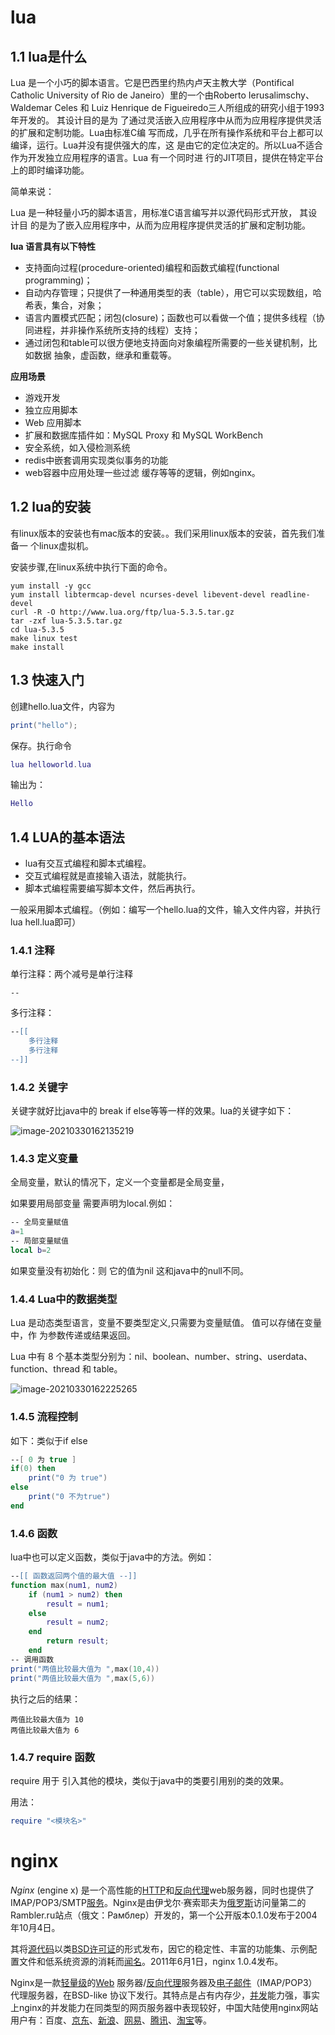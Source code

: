 # lua

## 1.1 lua是什么

Lua 是一个小巧的脚本语言。它是巴西里约热内卢天主教大学（Pontifical Catholic University of Rio de Janeiro）里的一个由Roberto Ierusalimschy、Waldemar Celes 和 Luiz Henrique de Figueiredo三人所组成的研究小组于1993年开发的。 其设计目的是为 了通过灵活嵌入应用程序中从而为应用程序提供灵活的扩展和定制功能。Lua由标准C编 写而成，几乎在所有操作系统和平台上都可以编译，运行。Lua并没有提供强大的库，这 是由它的定位决定的。所以Lua不适合作为开发独立应用程序的语言。Lua 有一个同时进 行的JIT项目，提供在特定平台上的即时编译功能。 

简单来说：

Lua 是一种轻量小巧的脚本语言，用标准C语言编写并以源代码形式开放， 其设计目 的是为了嵌入应用程序中，从而为应用程序提供灵活的扩展和定制功能。

**lua 语言具有以下特性**

- 支持面向过程(procedure-oriented)编程和函数式编程(functional programming)；
-  自动内存管理；只提供了一种通用类型的表（table），用它可以实现数组，哈希表，集合，对象； 
- 语言内置模式匹配；闭包(closure)；函数也可以看做一个值；提供多线程（协同进程，并非操作系统所支持的线程）支持； 
- 通过闭包和table可以很方便地支持面向对象编程所需要的一些关键机制，比如数据 抽象，虚函数，继承和重载等。

**应用场景**

- 游戏开发 
- 独立应用脚本 
- Web 应用脚本 
- 扩展和数据库插件如：MySQL Proxy 和 MySQL WorkBench 
- 安全系统，如入侵检测系统 
- redis中嵌套调用实现类似事务的功能 
- web容器中应用处理一些过滤 缓存等等的逻辑，例如nginx。



## 1.2 lua的安装

有linux版本的安装也有mac版本的安装。。我们采用linux版本的安装，首先我们准备一 个linux虚拟机。 

安装步骤,在linux系统中执行下面的命令。

```linux
yum install ‐y gcc
yum install libtermcap‐devel ncurses‐devel libevent‐devel readline‐devel
curl ‐R ‐O http://www.lua.org/ftp/lua‐5.3.5.tar.gz
tar ‐zxf lua‐5.3.5.tar.gz
cd lua‐5.3.5
make linux test
make install

```



## 1.3 快速入门

创建hello.lua文件，内容为

```lua
print("hello");
```

保存。执行命令

```lua
lua helloworld.lua
```

输出为：

```lua
Hello
```



## 1.4 LUA的基本语法

- lua有交互式编程和脚本式编程。 
- 交互式编程就是直接输入语法，就能执行。 
- 脚本式编程需要编写脚本文件，然后再执行。 

一般采用脚本式编程。（例如：编写一个hello.lua的文件，输入文件内容，并执行lua hell.lua即可）



### 1.4.1 注释

单行注释：两个减号是单行注释

```
--
```

多行注释：

```lua
‐‐[[
    多行注释
    多行注释
‐‐]]
```





### 1.4.2 关键字 

关键字就好比java中的 break if else等等一样的效果。lua的关键字如下：

![image-20210330162135219](D:\h后端\imgs\image-20210330162135219.png)



### 1.4.3 定义变量 

全局变量，默认的情况下，定义一个变量都是全局变量， 

如果要用局部变量 需要声明为local.例如：

```lua
‐‐ 全局变量赋值
a=1
‐‐ 局部变量赋值
local b=2
```

如果变量没有初始化：则 它的值为nil 这和java中的null不同。





### 1.4.4 Lua中的数据类型 

Lua 是动态类型语言，变量不要类型定义,只需要为变量赋值。 值可以存储在变量中，作 为参数传递或结果返回。

 Lua 中有 8 个基本类型分别为：nil、boolean、number、string、userdata、 function、thread 和 table。

![image-20210330162225265](D:\h后端\imgs\image-20210330162225265.png)



### 1.4.5 流程控制 

如下：类似于if else

```lua
‐‐[ 0 为 true ]
if(0) then
	print("0 为 true")
else
	print("0 不为true")
end
```



### 1.4.6 函数 

lua中也可以定义函数，类似于java中的方法。例如：

```lua
‐‐[[ 函数返回两个值的最大值 ‐‐]]
function max(num1, num2)
    if (num1 > num2) then
        result = num1;
    else
        result = num2;
    end
        return result;
    end
‐‐ 调用函数
print("两值比较最大值为 ",max(10,4))
print("两值比较最大值为 ",max(5,6))

```

执行之后的结果：

```
两值比较最大值为 10
两值比较最大值为 6
```



### 1.4.7 require 函数 

require 用于 引入其他的模块，类似于java中的类要引用别的类的效果。 

用法：

```lua
require "<模块名>"
```





# nginx

*Nginx* (engine x) 是一个高性能的[HTTP](https://baike.baidu.com/item/HTTP)和[反向代理](https://baike.baidu.com/item/反向代理/7793488)web服务器，同时也提供了IMAP/POP3/SMTP[服务](https://baike.baidu.com/item/服务/100571)。Nginx是由伊戈尔·赛索耶夫为[俄罗斯](https://baike.baidu.com/item/俄罗斯/125568)访问量第二的Rambler.ru站点（俄文：Рамблер）开发的，第一个公开版本0.1.0发布于2004年10月4日。

其将[源代码](https://baike.baidu.com/item/源代码/3814213)以类[BSD许可证](https://baike.baidu.com/item/BSD许可证/10642412)的形式发布，因它的稳定性、丰富的功能集、示例配置文件和低系统资源的消耗而[闻名](https://baike.baidu.com/item/闻名/2303308)。2011年6月1日，nginx 1.0.4发布。

Nginx是一款[轻量级](https://baike.baidu.com/item/轻量级/10002835)的[Web](https://baike.baidu.com/item/Web/150564) 服务器/[反向代理](https://baike.baidu.com/item/反向代理/7793488)服务器及[电子邮件](https://baike.baidu.com/item/电子邮件/111106)（IMAP/POP3）代理服务器，在BSD-like 协议下发行。其特点是占有内存少，[并发](https://baike.baidu.com/item/并发/11024806)能力强，事实上nginx的并发能力在同类型的网页服务器中表现较好，中国大陆使用nginx网站用户有：百度、[京东](https://baike.baidu.com/item/京东/210931)、[新浪](https://baike.baidu.com/item/新浪/125692)、[网易](https://baike.baidu.com/item/网易/185754)、[腾讯](https://baike.baidu.com/item/腾讯/112204)、[淘宝](https://baike.baidu.com/item/淘宝/145661)等。





